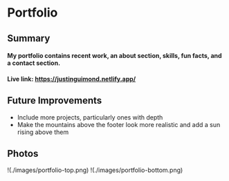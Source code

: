 # Portfolio

## Summary

#### My portfolio contains recent work, an about section, skills, fun facts, and a contact section.

#### Live link: https://justinguimond.netlify.app/

## Future Improvements

- Include more projects, particularly ones with depth
- Make the mountains above the footer look more realistic and add a sun rising above them

## Photos
!(./images/portfolio-top.png)
!(./images/portfolio-bottom.png)
